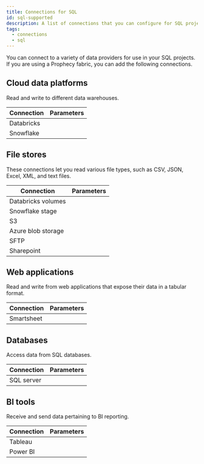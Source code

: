 ```yaml
---
title: Connections for SQL
id: sql-supported
description: A list of connections that you can configure for SQL projects
tags:
  - connections
  - sql
---
```


You can connect to a variety of data providers for use in your SQL projects. If you are using a Prophecy fabric, you can add the following connections.

## Cloud data platforms

Read and write to different data warehouses.

| Connection | Parameters |
| ---------- | ---------- |
| Databricks |            |
| Snowflake  |            |

## File stores

These connections let you read various file types, such as CSV, JSON, Excel, XML, and text files.

| Connection         | Parameters |
| ------------------ | ---------- |
| Databricks volumes |            |
| Snowflake stage    |            |
| S3                 |            |
| Azure blob storage |            |
| SFTP               |            |
| Sharepoint         |            |

## Web applications

Read and write from web applications that expose their data in a tabular format.

| Connection | Parameters |
| ---------- | ---------- |
| Smartsheet |            |

## Databases

Access data from SQL databases.

| Connection | Parameters |
| ---------- | ---------- |
| SQL server |            |

## BI tools

Receive and send data pertaining to BI reporting.

| Connection | Parameters |
| ---------- | ---------- |
| Tableau    |            |
| Power BI   |            |
